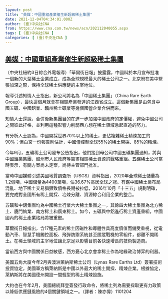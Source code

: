```yaml
---
layout: post
title: "美媒：中國重組產業催生新超級稀土集團"
date: 2021-12-04T04:34:01.000Z
author: (臺)中央社CNA
from: https://www.cna.com.tw/news/acn/202112040055.aspx
tags: [ (臺)中央社CNA ]
categories: [ (臺)中央社CNA ]
---
```

<!--1638592441000-->
[美媒：中國重組產業催生新超級稀土集團](https://www.cna.com.tw/news/acn/202112040055.aspx)
------

<div>
<div></div><div><p>（中央社紐約3日綜合外電報導）「華爾街日報」披露露，中國料於本月宣布批准一個新的大型稀土企業成立，成為全球規模最大的稀土公司之一。北京盼在美中緊張加深之際，保持全球稀土供應鏈的主宰地位。</p><p>報導引述知情人士指出，新公司將名為「中國稀土集團」（China Rare Earth Group），最快這個月就會在相關產業發達的江西省成立。這個新集團是由包含中國五礦、中國鋁業、贛州稀土礦業等幾個國營企業合併而來。</p><p>知情人士還說，合併後新集團目的在進一步加強中國政府的定價權，避免中國公司之間彼此扞格，並利用這種影響力削弱西方想在稀土領域急起直追的努力。</p><p>有分析人士認為，中國開採世界70%以上的稀土，更佔複雜稀土精煉加工的90%；但白宮一份報告則估計，中國僅控制全球55%的稀土開採、85%的精煉。</p><p>今年9月，五礦稀土公司發布公告指出，他們接到母公司中國五礦集團通知，將與中國鋁業集團、贛州市人民政府等籌畫相關稀土資源的戰略重組。五礦稀土公司當時表示，有關方案尚未定案，尚待主管部門批准。</p><p>當時中國媒體引述美國地質調查所（USGS）資料指出，2020年全球稀土儲量為1.2億噸，中國儲量為4400萬噸，佔36.67%高居全球之冠。有鑑中國稀土業布局混亂、地下稀土交易猖獗致價格長期被拉低，2016年10月「十三五」規劃明確，要完成對全國所有稀土開採、冶煉分離、資源綜合利用企業的整合。</p><p>五礦和中鋁集團均為中國稀土行業六大稀土集團之一，其餘四大稀土集團為北方稀土、廈門鎢業、南方稀土和廣東稀土。如今，五礦與中鋁進行稀土資產重組，中國國內的稀土產業格局將被重塑。</p><p>華爾街日報指出，含17種元素的稀土因磁性和導體性具高度價值而備受重視，從電動汽車、智慧手機觸控面板、飛彈防禦系統甚至匿蹤戰機的零組件，都離不開稀土。在稀土領域的主宰地位讓北京足以影響目前各快速增長的技術製造商。</p><p>當前西方與中國關係日益敏感，西方憂心北京會拿稀土作為地緣政治博弈的利器。</p><p>美國五角大廈今年2月與澳洲萊納斯稀土公司（Lynas Rare Earths Ltd）簽署技術投資協定，美國軍方稱萊納斯是中國以外最大的稀土開採、精煉企業。根據協定，萊納斯將在美國德州開設一間輕型的稀土精煉設施。</p><p>大約也在今年2月，美國總統拜登簽發行政命令，將稀土列為需要採取更有力政策以降低供應鏈風險的4個關鍵領域之一。（譯者：陳亦偉）1101204</p></div>
</div>
